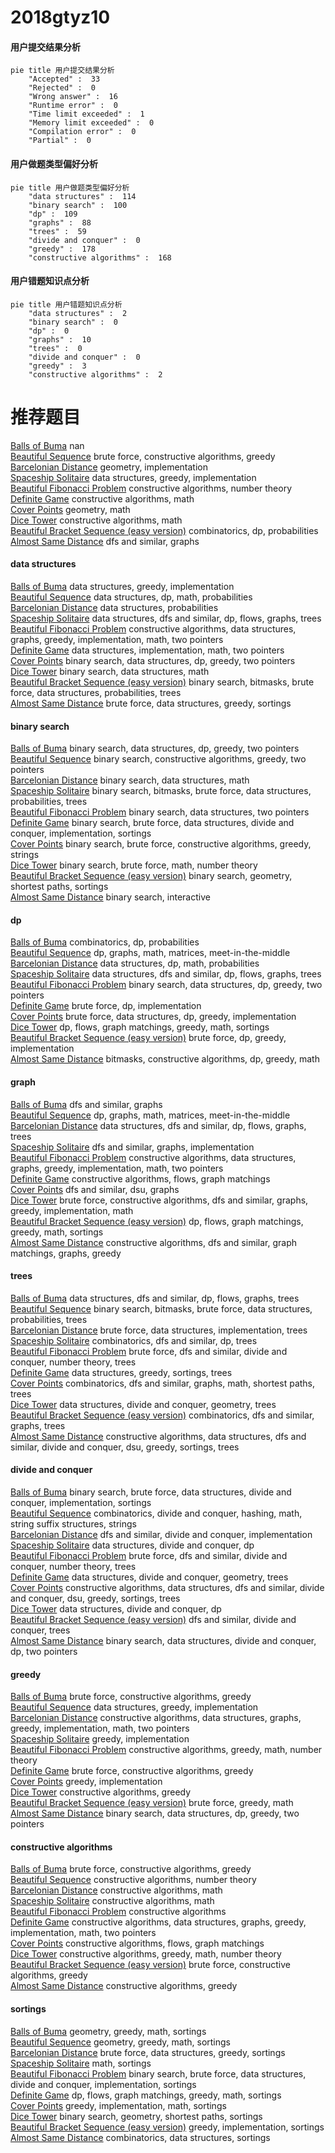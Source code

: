 # 2018gtyz10
<!-- tabs:start -->
#### **用户提交结果分析**

```mermaid
pie title 用户提交结果分析
    "Accepted" :  33
    "Rejected" :  0
    "Wrong answer" :  16
    "Runtime error" :  0
    "Time limit exceeded" :  1
    "Memory limit exceeded" :  0
    "Compilation error" :  0
    "Partial" :  0
```
#### **用户做题类型偏好分析**

```mermaid
pie title 用户做题类型偏好分析
    "data structures" :  114
    "binary search" :  100
    "dp" :  109
    "graphs" :  88
    "trees" :  59
    "divide and conquer" :  0
    "greedy" :  178
    "constructive algorithms" :  168
```
#### **用户错题知识点分析**

```mermaid
pie title 用户错题知识点分析
    "data structures" :  2
    "binary search" :  0
    "dp" :  0
    "graphs" :  10
    "trees" :  0
    "divide and conquer" :  0
    "greedy" :  3
    "constructive algorithms" :  2
```
<!-- tabs:end -->
# 推荐题目
[Balls of Buma](http://codeforces.com/problemset/problem/1267/B)		nan		  
[Beautiful Sequence](http://codeforces.com/problemset/problem/1264/B)		brute force,
                        constructive algorithms,
                        greedy		  
[Barcelonian Distance](https://codeforces.com/contest/1078/problem/A)		geometry,
                        implementation		  
[Spaceship Solitaire](http://codeforces.com/problemset/problem/1266/E)		data structures,
                        greedy,
                        implementation		  
[Beautiful Fibonacci Problem](http://codeforces.com/problemset/problem/1264/F)		constructive algorithms,
                        number theory		  
[Definite Game](http://codeforces.com/problemset/problem/1081/A)		constructive algorithms,
                        math		  
[Cover Points](http://codeforces.com/problemset/problem/1047/B)		geometry,
                        math		  
[Dice Tower](http://codeforces.com/problemset/problem/1266/B)		constructive algorithms,
                        math		  
[Beautiful Bracket Sequence (easy version)](http://codeforces.com/problemset/problem/1264/D1)		combinatorics,
                        dp,
                        probabilities		  
[Almost Same Distance](http://codeforces.com/problemset/problem/1266/F)		dfs and similar,
                        graphs		  
<!-- tabs:start -->
#### **data structures**
[Balls of Buma](http://codeforces.com/problemset/problem/1266/E)		data structures,
                        greedy,
                        implementation		  
[Beautiful Sequence](http://codeforces.com/problemset/problem/1265/E)		data structures,
                        dp,
                        math,
                        probabilities		  
[Barcelonian Distance](http://codeforces.com/problemset/problem/1264/C)		data structures,
                        probabilities		  
[Spaceship Solitaire](http://codeforces.com/problemset/problem/1263/F)		data structures,
                        dfs and similar,
                        dp,
                        flows,
                        graphs,
                        trees		  
[Beautiful Fibonacci Problem](http://codeforces.com/problemset/problem/1266/D)		constructive algorithms,
                        data structures,
                        graphs,
                        greedy,
                        implementation,
                        math,
                        two pointers		  
[Definite Game](http://codeforces.com/problemset/problem/1265/B)		data structures,
                        implementation,
                        math,
                        two pointers		  
[Cover Points](http://codeforces.com/problemset/problem/1492/C)		binary search,
                        data structures,
                        dp,
                        greedy,
                        two pointers		  
[Dice Tower](http://codeforces.com/problemset/problem/1490/G)		binary search,
                        data structures,
                        math		  
[Beautiful Bracket Sequence (easy version)](http://codeforces.com/problemset/problem/1479/D)		binary search,
                        bitmasks,
                        brute force,
                        data structures,
                        probabilities,
                        trees		  
[Almost Same Distance](http://codeforces.com/problemset/problem/1497/A)		brute force,
                        data structures,
                        greedy,
                        sortings		  
#### **binary search**
[Balls of Buma](http://codeforces.com/problemset/problem/1492/C)		binary search,
                        data structures,
                        dp,
                        greedy,
                        two pointers		  
[Beautiful Sequence](http://codeforces.com/problemset/problem/1463/D)		binary search,
                        constructive algorithms,
                        greedy,
                        two pointers		  
[Barcelonian Distance](http://codeforces.com/problemset/problem/1490/G)		binary search,
                        data structures,
                        math		  
[Spaceship Solitaire](http://codeforces.com/problemset/problem/1479/D)		binary search,
                        bitmasks,
                        brute force,
                        data structures,
                        probabilities,
                        trees		  
[Beautiful Fibonacci Problem](http://codeforces.com/problemset/problem/1436/E)		binary search,
                        data structures,
                        two pointers		  
[Definite Game](http://codeforces.com/problemset/problem/1461/D)		binary search,
                        brute force,
                        data structures,
                        divide and conquer,
                        implementation,
                        sortings		  
[Cover Points](http://codeforces.com/problemset/problem/1493/C)		binary search,
                        brute force,
                        constructive algorithms,
                        greedy,
                        strings		  
[Dice Tower](http://codeforces.com/problemset/problem/1487/D)		binary search,
                        brute force,
                        math,
                        number theory		  
[Beautiful Bracket Sequence (easy version)](http://codeforces.com/problemset/problem/1486/B)		binary search,
                        geometry,
                        shortest paths,
                        sortings		  
[Almost Same Distance](http://codeforces.com/problemset/problem/1486/C1)		binary search,
                        interactive		  
#### **dp**
[Balls of Buma](http://codeforces.com/problemset/problem/1264/D1)		combinatorics,
                        dp,
                        probabilities		  
[Beautiful Sequence](http://codeforces.com/problemset/problem/1266/H)		dp,
                        graphs,
                        math,
                        matrices,
                        meet-in-the-middle		  
[Barcelonian Distance](http://codeforces.com/problemset/problem/1265/E)		data structures,
                        dp,
                        math,
                        probabilities		  
[Spaceship Solitaire](http://codeforces.com/problemset/problem/1263/F)		data structures,
                        dfs and similar,
                        dp,
                        flows,
                        graphs,
                        trees		  
[Beautiful Fibonacci Problem](http://codeforces.com/problemset/problem/1492/C)		binary search,
                        data structures,
                        dp,
                        greedy,
                        two pointers		  
[Definite Game](https://codeforces.com/contest/1457/problem/C)		brute force,
                        dp,
                        implementation		  
[Cover Points](http://codeforces.com/problemset/problem/1491/C)		brute force,
                        data structures,
                        dp,
                        greedy,
                        implementation		  
[Dice Tower](http://codeforces.com/problemset/problem/1437/C)		dp,
                        flows,
                        graph matchings,
                        greedy,
                        math,
                        sortings		  
[Beautiful Bracket Sequence (easy version)](http://codeforces.com/problemset/problem/1499/B)		brute force,
                        dp,
                        greedy,
                        implementation		  
[Almost Same Distance](http://codeforces.com/problemset/problem/1491/D)		bitmasks,
                        constructive algorithms,
                        dp,
                        greedy,
                        math		  
#### **graph**
[Balls of Buma](http://codeforces.com/problemset/problem/1266/F)		dfs and similar,
                        graphs		  
[Beautiful Sequence](http://codeforces.com/problemset/problem/1266/H)		dp,
                        graphs,
                        math,
                        matrices,
                        meet-in-the-middle		  
[Barcelonian Distance](http://codeforces.com/problemset/problem/1263/F)		data structures,
                        dfs and similar,
                        dp,
                        flows,
                        graphs,
                        trees		  
[Spaceship Solitaire](http://codeforces.com/problemset/problem/1033/A)		dfs and similar,
                        graphs,
                        implementation		  
[Beautiful Fibonacci Problem](http://codeforces.com/problemset/problem/1266/D)		constructive algorithms,
                        data structures,
                        graphs,
                        greedy,
                        implementation,
                        math,
                        two pointers		  
[Definite Game](http://codeforces.com/problemset/problem/1264/E)		constructive algorithms,
                        flows,
                        graph matchings		  
[Cover Points](http://codeforces.com/problemset/problem/1263/D)		dfs and similar,
                        dsu,
                        graphs		  
[Dice Tower](http://codeforces.com/problemset/problem/1487/C)		brute force,
                        constructive algorithms,
                        dfs and similar,
                        graphs,
                        greedy,
                        implementation,
                        math		  
[Beautiful Bracket Sequence (easy version)](http://codeforces.com/problemset/problem/1437/C)		dp,
                        flows,
                        graph matchings,
                        greedy,
                        math,
                        sortings		  
[Almost Same Distance](http://codeforces.com/problemset/problem/1470/D)		constructive algorithms,
                        dfs and similar,
                        graph matchings,
                        graphs,
                        greedy		  
#### **trees**
[Balls of Buma](http://codeforces.com/problemset/problem/1263/F)		data structures,
                        dfs and similar,
                        dp,
                        flows,
                        graphs,
                        trees		  
[Beautiful Sequence](http://codeforces.com/problemset/problem/1479/D)		binary search,
                        bitmasks,
                        brute force,
                        data structures,
                        probabilities,
                        trees		  
[Barcelonian Distance](http://codeforces.com/problemset/problem/1511/C)		brute force,
                        data structures,
                        implementation,
                        trees		  
[Spaceship Solitaire](http://codeforces.com/problemset/problem/1499/F)		combinatorics,
                        dfs and similar,
                        dp,
                        trees		  
[Beautiful Fibonacci Problem](http://codeforces.com/problemset/problem/1491/E)		brute force,
                        dfs and similar,
                        divide and conquer,
                        number theory,
                        trees		  
[Definite Game](http://codeforces.com/problemset/problem/1466/D)		data structures,
                        greedy,
                        sortings,
                        trees		  
[Cover Points](http://codeforces.com/problemset/problem/1495/D)		combinatorics,
                        dfs and similar,
                        graphs,
                        math,
                        shortest paths,
                        trees		  
[Dice Tower](http://codeforces.com/problemset/problem/1303/G)		data structures,
                        divide and conquer,
                        geometry,
                        trees		  
[Beautiful Bracket Sequence (easy version)](http://codeforces.com/problemset/problem/1454/E)		combinatorics,
                        dfs and similar,
                        graphs,
                        trees		  
[Almost Same Distance](http://codeforces.com/problemset/problem/1494/D)		constructive algorithms,
                        data structures,
                        dfs and similar,
                        divide and conquer,
                        dsu,
                        greedy,
                        sortings,
                        trees		  
#### **divide and conquer**
[Balls of Buma](http://codeforces.com/problemset/problem/1461/D)		binary search,
                        brute force,
                        data structures,
                        divide and conquer,
                        implementation,
                        sortings		  
[Beautiful Sequence](http://codeforces.com/problemset/problem/1466/G)		combinatorics,
                        divide and conquer,
                        hashing,
                        math,
                        string suffix structures,
                        strings		  
[Barcelonian Distance](http://codeforces.com/problemset/problem/1490/D)		dfs and similar,
                        divide and conquer,
                        implementation		  
[Spaceship Solitaire](https://codeforces.com/contest/1483/problem/C)		data structures,
                        divide and conquer,
                        dp		  
[Beautiful Fibonacci Problem](http://codeforces.com/problemset/problem/1491/E)		brute force,
                        dfs and similar,
                        divide and conquer,
                        number theory,
                        trees		  
[Definite Game](http://codeforces.com/problemset/problem/1303/G)		data structures,
                        divide and conquer,
                        geometry,
                        trees		  
[Cover Points](http://codeforces.com/problemset/problem/1494/D)		constructive algorithms,
                        data structures,
                        dfs and similar,
                        divide and conquer,
                        dsu,
                        greedy,
                        sortings,
                        trees		  
[Dice Tower](http://codeforces.com/problemset/problem/1482/E)		data structures,
                        divide and conquer,
                        dp		  
[Beautiful Bracket Sequence (easy version)](http://codeforces.com/problemset/problem/566/C)		dfs and similar,
                        divide and conquer,
                        trees		  
[Almost Same Distance](http://codeforces.com/problemset/problem/1428/F)		binary search,
                        data structures,
                        divide and conquer,
                        dp,
                        two pointers		  
#### **greedy**
[Balls of Buma](http://codeforces.com/problemset/problem/1264/B)		brute force,
                        constructive algorithms,
                        greedy		  
[Beautiful Sequence](http://codeforces.com/problemset/problem/1266/E)		data structures,
                        greedy,
                        implementation		  
[Barcelonian Distance](http://codeforces.com/problemset/problem/1266/D)		constructive algorithms,
                        data structures,
                        graphs,
                        greedy,
                        implementation,
                        math,
                        two pointers		  
[Spaceship Solitaire](https://codeforces.com/contest/1265/problem/C)		greedy,
                        implementation		  
[Beautiful Fibonacci Problem](http://codeforces.com/problemset/problem/1266/C)		constructive algorithms,
                        greedy,
                        math,
                        number theory		  
[Definite Game](https://codeforces.com/contest/1265/problem/D)		brute force,
                        constructive algorithms,
                        greedy		  
[Cover Points](http://codeforces.com/problemset/problem/1264/A)		greedy,
                        implementation		  
[Dice Tower](http://codeforces.com/problemset/problem/1265/A)		constructive algorithms,
                        greedy		  
[Beautiful Bracket Sequence (easy version)](http://codeforces.com/problemset/problem/1108/C)		brute force,
                        greedy,
                        math		  
[Almost Same Distance](http://codeforces.com/problemset/problem/1492/C)		binary search,
                        data structures,
                        dp,
                        greedy,
                        two pointers		  
#### **constructive algorithms**
[Balls of Buma](http://codeforces.com/problemset/problem/1264/B)		brute force,
                        constructive algorithms,
                        greedy		  
[Beautiful Sequence](http://codeforces.com/problemset/problem/1264/F)		constructive algorithms,
                        number theory		  
[Barcelonian Distance](http://codeforces.com/problemset/problem/1081/A)		constructive algorithms,
                        math		  
[Spaceship Solitaire](http://codeforces.com/problemset/problem/1266/B)		constructive algorithms,
                        math		  
[Beautiful Fibonacci Problem](http://codeforces.com/problemset/problem/1267/C)		constructive algorithms		  
[Definite Game](http://codeforces.com/problemset/problem/1266/D)		constructive algorithms,
                        data structures,
                        graphs,
                        greedy,
                        implementation,
                        math,
                        two pointers		  
[Cover Points](http://codeforces.com/problemset/problem/1264/E)		constructive algorithms,
                        flows,
                        graph matchings		  
[Dice Tower](http://codeforces.com/problemset/problem/1266/C)		constructive algorithms,
                        greedy,
                        math,
                        number theory		  
[Beautiful Bracket Sequence (easy version)](https://codeforces.com/contest/1265/problem/D)		brute force,
                        constructive algorithms,
                        greedy		  
[Almost Same Distance](http://codeforces.com/problemset/problem/1265/A)		constructive algorithms,
                        greedy		  
#### **sortings**
[Balls of Buma](https://codeforces.com/contest/1496/problem/C)		geometry,
                        greedy,
                        math,
                        sortings		  
[Beautiful Sequence](http://codeforces.com/problemset/problem/1495/A)		geometry,
                        greedy,
                        math,
                        sortings		  
[Barcelonian Distance](http://codeforces.com/problemset/problem/1497/A)		brute force,
                        data structures,
                        greedy,
                        sortings		  
[Spaceship Solitaire](http://codeforces.com/problemset/problem/1427/A)		math,
                        sortings		  
[Beautiful Fibonacci Problem](http://codeforces.com/problemset/problem/1461/D)		binary search,
                        brute force,
                        data structures,
                        divide and conquer,
                        implementation,
                        sortings		  
[Definite Game](http://codeforces.com/problemset/problem/1437/C)		dp,
                        flows,
                        graph matchings,
                        greedy,
                        math,
                        sortings		  
[Cover Points](http://codeforces.com/problemset/problem/1473/A)		greedy,
                        implementation,
                        math,
                        sortings		  
[Dice Tower](http://codeforces.com/problemset/problem/1486/B)		binary search,
                        geometry,
                        shortest paths,
                        sortings		  
[Beautiful Bracket Sequence (easy version)](http://codeforces.com/problemset/problem/1480/B)		greedy,
                        implementation,
                        sortings		  
[Almost Same Distance](http://codeforces.com/problemset/problem/1420/D)		combinatorics,
                        data structures,
                        sortings		  
<!-- tabs:end -->

